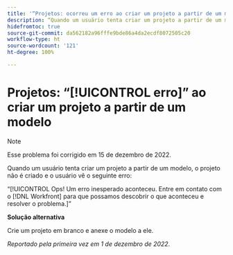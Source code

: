```yaml
---
title: '“Projetos: ocorreu um erro ao criar um projeto a partir de um modelo”'
description: “Quando um usuário tenta criar um projeto a partir de um modelo, o projeto não é criado e o usuário vê um erro. Um erro inesperado aconteceu. Entre em contato com o Workfront para que possamos descobrir o que aconteceu e resolver o problema.”
hidefromtoc: true
source-git-commit: da562182a96fffe9bde86a4da2ecdf8072505c20
workflow-type: ht
source-wordcount: '121'
ht-degree: 100%

---
```



# Projetos: “[!UICONTROL erro]” ao criar um projeto a partir de um modelo

>[!NOTE]
>
>Esse problema foi corrigido em 15 de dezembro de 2022.

Quando um usuário tenta criar um projeto a partir de um modelo, o projeto não é criado e o usuário vê o seguinte erro:

“[!UICONTROL Ops! Um erro inesperado aconteceu. Entre em contato com o [!DNL Workfront] para que possamos descobrir o que aconteceu e resolver o problema.]”

**Solução alternativa**

Crie um projeto em branco e anexe o modelo a ele.

_Reportado pela primeira vez em 1 de dezembro de 2022._

